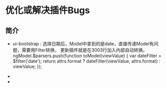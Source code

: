 # 优化或解决插件Bugs

## 简介

- ui-bootstrap : 选择日期后，Model中拿到的是date，直接传递Model有问题，需要用Filter转换，
  更新插件就是在3003行加入内部自动转换。
  ngModel.$parsers.push(function toModel(viewValue) {
    var dateFilter = $filter('date');
    return attrs.format ? dateFilter(viewValue, attrs.format) : viewValue;
  });

- 

- 

